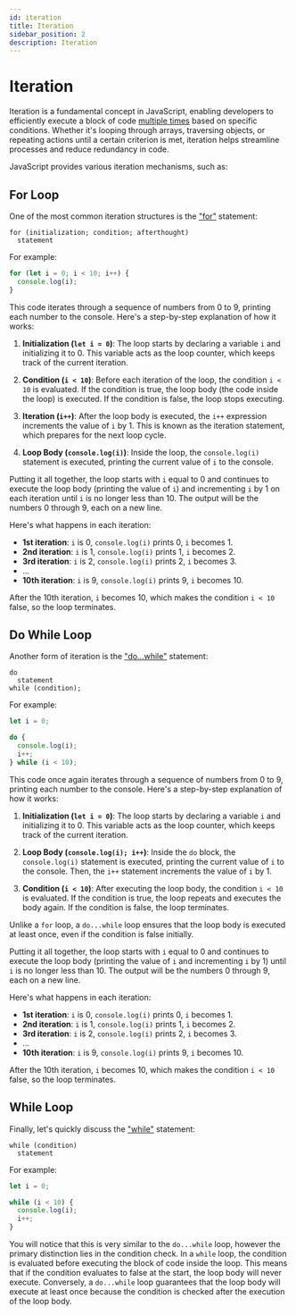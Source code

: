 ```yaml
---
id: iteration
title: Iteration
sidebar_position: 2
description: Iteration
---
```


# Iteration

Iteration is a fundamental concept in JavaScript, enabling developers to efficiently execute a block of code [multiple times](https://developer.mozilla.org/en-US/docs/Learn/JavaScript/Building_blocks/Looping_code) based on specific conditions. Whether it's looping through arrays, traversing objects, or repeating actions until a certain criterion is met, iteration helps streamline processes and reduce redundancy in code.

JavaScript provides various iteration mechanisms, such as:

## For Loop

One of the most common iteration structures is the ["for"](https://developer.mozilla.org/en-US/docs/Web/JavaScript/Reference/Statements/for) statement:

```
for (initialization; condition; afterthought)
  statement
```

For example:

```js
for (let i = 0; i < 10; i++) {
  console.log(i);
}
```

This code iterates through a sequence of numbers from 0 to 9, printing each number to the console. Here's a step-by-step explanation of how it works:

1. **Initialization (`let i = 0`)**: The loop starts by declaring a variable `i` and initializing it to 0. This variable acts as the loop counter, which keeps track of the current iteration.

2. **Condition (`i < 10`)**: Before each iteration of the loop, the condition `i < 10` is evaluated. If the condition is true, the loop body (the code inside the loop) is executed. If the condition is false, the loop stops executing.

3. **Iteration (`i++`)**: After the loop body is executed, the `i++` expression increments the value of `i` by 1. This is known as the iteration statement, which prepares for the next loop cycle.

4. **Loop Body (`console.log(i)`)**: Inside the loop, the `console.log(i)` statement is executed, printing the current value of `i` to the console.

Putting it all together, the loop starts with `i` equal to 0 and continues to execute the loop body (printing the value of `i`) and incrementing `i` by 1 on each iteration until `i` is no longer less than 10. The output will be the numbers 0 through 9, each on a new line.

Here's what happens in each iteration:

- **1st iteration**: `i` is 0, `console.log(i)` prints 0, `i` becomes 1.
- **2nd iteration**: `i` is 1, `console.log(i)` prints 1, `i` becomes 2.
- **3rd iteration**: `i` is 2, `console.log(i)` prints 2, `i` becomes 3.
- ...
- **10th iteration**: `i` is 9, `console.log(i)` prints 9, `i` becomes 10.

After the 10th iteration, `i` becomes 10, which makes the condition `i < 10` false, so the loop terminates.

## Do While Loop

Another form of iteration is the ["do...while"](https://developer.mozilla.org/en-US/docs/Web/JavaScript/Reference/Statements/do...while) statement:

```
do
  statement
while (condition);
```

For example:

```js
let i = 0;

do {
  console.log(i);
  i++;
} while (i < 10);
```

This code once again iterates through a sequence of numbers from 0 to 9, printing each number to the console. Here's a step-by-step explanation of how it works:

1. **Initialization (`let i = 0`)**: The loop starts by declaring a variable `i` and initializing it to 0. This variable acts as the loop counter, which keeps track of the current iteration.

2. **Loop Body (`console.log(i); i++`)**: Inside the `do` block, the `console.log(i)` statement is executed, printing the current value of `i` to the console. Then, the `i++` statement increments the value of `i` by 1.

3. **Condition (`i < 10`)**: After executing the loop body, the condition `i < 10` is evaluated. If the condition is true, the loop repeats and executes the body again. If the condition is false, the loop terminates.

Unlike a `for` loop, a `do...while` loop ensures that the loop body is executed at least once, even if the condition is false initially.

Putting it all together, the loop starts with `i` equal to 0 and continues to execute the loop body (printing the value of `i` and incrementing `i` by 1) until `i` is no longer less than 10. The output will be the numbers 0 through 9, each on a new line.

Here's what happens in each iteration:

- **1st iteration**: `i` is 0, `console.log(i)` prints 0, `i` becomes 1.
- **2nd iteration**: `i` is 1, `console.log(i)` prints 1, `i` becomes 2.
- **3rd iteration**: `i` is 2, `console.log(i)` prints 2, `i` becomes 3.
- ...
- **10th iteration**: `i` is 9, `console.log(i)` prints 9, `i` becomes 10.

After the 10th iteration, `i` becomes 10, which makes the condition `i < 10` false, so the loop terminates.

## While Loop

Finally, let's quickly discuss the ["while"](https://developer.mozilla.org/en-US/docs/Web/JavaScript/Reference/Statements/while) statement:

```
while (condition)
  statement
```

For example:

```js
let i = 0;

while (i < 10) {
  console.log(i);
  i++;
}
```

You will notice that this is very similar to the `do...while` loop, however the primary distinction lies in the condition check. In a `while` loop, the condition is evaluated before executing the block of code inside the loop. This means that if the condition evaluates to false at the start, the loop body will never execute. Conversely, a `do...while` loop guarantees that the loop body will execute at least once because the condition is checked after the execution of the loop body.
